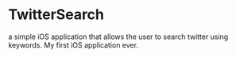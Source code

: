TwitterSearch
=============

a simple iOS application that allows the user to search twitter using keywords.  My first iOS application ever.